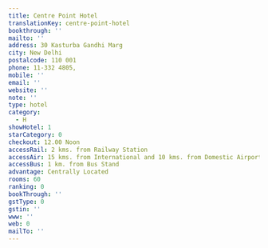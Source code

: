 ```yaml
---
title: Centre Point Hotel
translationKey: centre-point-hotel
bookthrough: ''
mailto: ''
address: 30 Kasturba Gandhi Marg
city: New Delhi
postalcode: 110 001
phone: 11-332 4805,
mobile: ''
email: ''
website: ''
note: ''
type: hotel
category:
  - H
showHotel: 1
starCategory: 0
checkout: 12.00 Noon
accessRail: 2 kms. from Railway Station
accessAir: 15 kms. from International and 10 kms. from Domestic Airport
accessBus: 1 km. from Bus Stand
advantage: Centrally Located
rooms: 60
ranking: 0
bookThrough: ''
gstType: 0
gstin: ''
www: ''
web: 0
mailTo: ''
---
```







